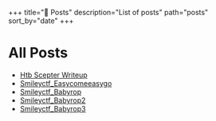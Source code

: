 +++
title="📝 Posts"
description="List of posts"
path="posts"
sort_by="date"
+++

# All Posts

- [Htb Scepter Writeup](/blog/HackTheBox/htb-scepter-writeup/)
- [Smileyctf_Easycomeeasygo](/blog/SmileyCTF/smileyctf_easycomeeasygo/)
- [Smileyctf_Babyrop](/blog/SmileyCTF/smileyctf_babyrop/)
- [Smileyctf_Babyrop2](/blog/SmileyCTF/smileyctf_babyrop2/)
- [Smileyctf_Babyrop3](/blog/SmileyCTF/smileyctf_babyrop3/)
